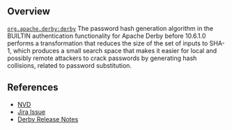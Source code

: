 ## Overview
[`org.apache.derby:derby`](http://search.maven.org/#search%7Cga%7C1%7Ca%3A%22derby%22)
The password hash generation algorithm in the BUILTIN authentication functionality for Apache Derby before 10.6.1.0 performs a transformation that reduces the size of the set of inputs to SHA-1, which produces a small search space that makes it easier for local and possibly remote attackers to crack passwords by generating hash collisions, related to password substitution.

## References

- [NVD](https://web.nvd.nist.gov/view/vuln/detail?vulnId=CVE-2009-4269)
- [Jira Issue](https://issues.apache.org/jira/browse/DERBY-4483)
- [Derby Release Notes](http://db.apache.org/derby/releases/release-10.6.1.0.html#Fix+for+Security+Bug+CVE-2009-4269)
